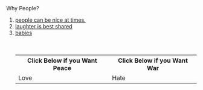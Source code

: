<html>
 <head>
   Why People?
 </head>
 <body>
   <ol>
     <li><a href= "http://static1.squarespace.com/static/53a2370ee4b0a429a264964c/t/5481df27e4b090c38ea0bd47/1417797415726/kindness-boys-on-path.jpg">people can be nice at times.</a></li>
     <li><a href= "http://prima.cdnds.net/assets/15/24/980x490/landscape-1433812400-friends-laughing-together-in-a-cafe.jpg">laughter is best shared</a></li>
     <li><a href= "https://i.pinimg.com/736x/38/53/bf/3853bf5660dbb7abf589cee6d9060ccb--adorable-babies-cute-kids.jpg">babies</a></li>
    <br/> <br/>
    <table style= background-color: blue>
     <tr>
      <th> Click Below if you Want Peace</th>
      <th> Click Below if you Want War</th>
     </tr>
     <tr>
      <td>Love </td>
      <td>Hate </td>
     </tr> 
    </table>
 </body>
</html>

